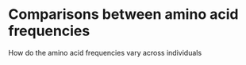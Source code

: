 # Comparisons between amino acid frequencies

How do the amino acid frequencies vary across individuals
